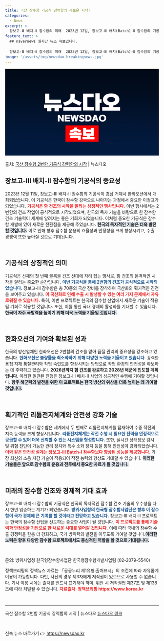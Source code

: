 ```yaml
---
title: 국산 잠수함 기공식 강력함의 새로운 시작!
categories:
  - News
excerpt: >
  장보고-Ⅲ 배치-Ⅱ 잠수함의 미래  2023년 12일, 장보고-Ⅲ 배치(Batch)-Ⅱ 잠수함의 기공식이 경…
feature_text: >
  ## navernews 실시간 뉴스 속보입니다.

  장보고-Ⅲ 배치-Ⅱ 잠수함의 미래  2023년 12일, 장보고-Ⅲ 배치(Batch)-Ⅱ 잠수함의 기공식이 경…
image: '/assets/img/newsdao_breakingnews.jpg'
---
```


![뉴스다오 속보](/assets/img/newsdao_breakingnews.jpg)

<p>출처: <a href="https://newsdao.kr/4797" rel="dofollow">국산 잠수함 2번함 기공식 강력함의 시작</a> | 뉴스다오</p>

<h2 data-ke-size="size26">장보고-Ⅲ 배치-Ⅱ 잠수함의 기공식의 중요성</h2>

<p data-ke-size="size16">2023년 12월 11일, 장보고-Ⅲ 배치-Ⅱ 잠수함의 기공식이 경남 거제시 한화오션에서 개최되었습니다. 이 기공식은 한국이 잠수함 강국으로 나아가는 과정에서 중요한 이정표가 되었습니다. <b><span style="color: #ee2323;">기공식은 함 건조의 시작을 알리는 상징적인 행사입니다.</span></b> 이번 행사에서는 2번함의 건조 작업이 공식적으로 시작되었으며, 한국의 독자 기술을 바탕으로 한 잠수함 건조 기술력이 세계에 알려지는 좋은 기회가 되었습니다. 이처럼 중요한 기공식은 잠수함 개발에 있어 새로운 전환점을 제공해 주었습니다. <b><span style="background-color: #21538527;">한국의 독자적인 기술은 더욱 발전할 것입니다.</span></b> 이로 인해 향후 잠수함 운용의 효율성과 안정성을 크게 향상시키고, 수출 경쟁력 또한 높아질 것으로 기대됩니다.</p>

<p data-ke-size="size16">&nbsp;</p>

<h2 data-ke-size="size26">기공식의 상징적인 의미</h2>

<p data-ke-size="size16">기공식은 선체의 첫 번째 블록을 건조 선대에 자리 잡는 행사로, 함 건조의 본격적인 시작을 알리는 중요한 순간입니다. <b><span style="color: #1a5490;">이번 기공식을 통해 2번함의 건조가 공식적으로 시작되었습니다.</span></b> 장보고-Ⅲ 잠수함은 총 70종의 국산 장비를 장착하여 국산화의 획기적인 진전을 보여주고 있습니다. <b><span style="color: #ee2323;">이 국산화로 인해 수출 시 발생할 수 있는 여러 가지 문제에서 자유로워질 수 있습니다.</span></b> 특히, 이번 프로젝트는 한국의 잠수함 산업에서 새로운 기술이 적용될 기회로 작용할 것입니다. 또한, 이를 통한 국내 경제의 활성화를 기대할 수 있습니다. <b><span style="background-color: #21538527;">한국이 자주 국방력을 높이기 위해 더욱 노력을 기울일 것입니다.</span></b></p>

<p data-ke-size="size16">&nbsp;</p>

<h2 data-ke-size="size26">한화오션의 기여와 확보된 성과</h2>

<p data-ke-size="size16">한국의 방산업체인 한화오션은 2번함의 건조를 맡아 품질 관리의 중요성을 강조하고 있습니다. <b><span style="color: #1a5490;">한화오션은 불량률을 최소화하기 위해 다양한 노력을 기울이고 있습니다.</span></b> 강력한 용접 자재 품질관리와 작업 숙련도를 향상시키는 방법으로 작업 환경의 안전성을 확보하는 데 주력하고 있습니다. <b><span style="ee2323;">2026년까지 함 건조를 완료하고 2028년 해군에 인도할 계획입니다.</span></b> 이러한 일관된 진행은 장보고-Ⅲ 배치-Ⅱ 사업의 성공적인 수행에 기여할 것입니다. <b><span style="background-color: #21538527;">향후 해군력의 발전을 위한 이 프로젝트는 한국 방산의 위상을 더욱 높이는 데 기여할 것입니다.</span></b></p>

<p data-ke-size="size16">&nbsp;</p>

<h2 data-ke-size="size26">획기적인 리튬전지체계와 안전성 강화 기술</h2>

<p data-ke-size="size16">장보고-Ⅲ 배치-Ⅱ 잠수함은 세계에서 두 번째로 리튬전지체계를 탑재하여 수중 작전의 지속 능력을 크게 향상시킵니다. <b><span style="color: #1a5490;">리튬전지체계는 작전 수행 시 필요한 전력을 안정적으로 공급할 수 있어 더욱 신뢰할 수 있는 시스템을 형성합니다.</span></b> 또한, 실시간 상태정보 감시 및 위험 진단이 가능한 관리 장치와 특수 소화 장치 등을 통해 안전성이 강화되었습니다. <b><span style="color: #ee2323;">이와 같은 안전성 설계는 장보고-Ⅲ Batch-I 잠수함보다 향상된 성능을 제공합니다.</span></b> 가장 최신의 소음 저감 기술이 적용되어 작전 능력의 향상도 기대할 수 있습니다. <b><span style="background-color: #21538527;">이러한 기술들은 앞으로 잠수함의 운용과 전투에서 중요한 자료가 될 것입니다.</span></b></p>

<p data-ke-size="size16">&nbsp;</p>

<h2 data-ke-size="size26">미래의 잠수함 건조와 경제적 기대 효과</h2>

<p data-ke-size="size16">장보고-Ⅲ 배치-Ⅱ 잠수함의 기공식은 한국의 독자적인 잠수함 건조 기술의 우수성을 다시 한번 입증하는 계기가 되었습니다. <b><span style="color: #1a5490;">방위사업청의 한국형 잠수함사업단은 향후 이 잠수함이 국가 경제에 큰 기여를 할 것이라고 전망하고 있습니다.</span></b> 장보고-Ⅲ 배치-Ⅱ 프로젝트는 한국의 잠수함 산업을 선도하는 중요한 사업이 될 것입니다. <b><span style="color: #ee2323;">이 프로젝트를 통해 기술력과 안정성을 기반으로 한 새로운 시대를 열어갈 것입니다.</span></b> 이에 따라 국내의 잠수함 수출 경쟁력을 한층 더 강화하고, 국가 방위력의 발전을 이루도록 기여할 것입니다.<b><span style="background-color: #21538527;">이러한 노력은 향후 다양한 잠수함 프로젝트에서도 중심적인 역할을 할 것으로 기대됩니다.</span></b></p>

<p data-ke-size="size16">&nbsp;</p>

<p data-ke-size="size16">문의: 방위사업청 한국형잠수함사업단 한국형잠수함개발사업팀 (02-2079-5540)</p>

<p data-ke-size="size16">정책브리핑의 정책뉴스 자료는 「공공누리 제1유형:출처표시」의 조건에 따라 자유롭게 이용이 가능합니다. 다만, 사진의 경우 제3자에게 저작권이 있으므로 사용할 수 없습니다. 기사 이용 시에는 출처를 반드시 표기해야 하며, 위반 시 저작권법 제37조 및 제138조에 따라 처벌될 수 있습니다. <b><span style="color: #ee2323;">자료출처: 정책브리핑 https://www.korea.kr</span></b></p>

<p data-ke-size="size16">&nbsp;</p>

<hr />

<p data-ke-size="size16">국산 잠수함 2번함 기공식 강력함의 시작 | 뉴스다오  <a href="https://newsdao.kr/4797">뉴스다오 링크</a></p>

<p data-ke-size="size16">&nbsp;</p> 

신속 뉴스 바로가기 👉 <a href="https://newsdao.kr" rel="dofollow">https://newsdao.kr</a>


